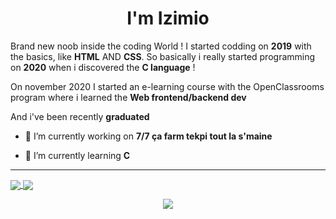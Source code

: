 <h1 align="center">I'm Izimio</h1>


Brand new noob inside the coding World ! I started codding on __2019__ with the basics, like __HTML__ AND __CSS__.
So basically i really started programming on __2020__ when i discovered the __C language__ ! 
 
On november 2020 I started an e-learning course with the OpenClassrooms program where i learned the __Web frontend/backend dev__
                        
And i've been recently __graduated__
  
 * 🔭 I’m currently working on  __7/7 ça farm tekpi tout la s'maine__ 
   
    
 * 🎈 I’m currently learning  __C__ 
 
 ---
<a href="https://github.com/anuraghazra/convoychat">
  <img align="center" src="https://github-readme-stats.vercel.app/api/top-langs/?username=izimio&bg_color=00000000&text_color=ffffff&count_private=true)](https://github.com/anuraghazra/github-readme-stats?" />
</a>
<a href="https://github.com/anuraghazra/github-readme-stats">
  <img align="center" src="https://github-readme-stats.vercel.app/api?username=izimio&count_private=true&show_icons=true&theme=radical" />
</a>
<p align="center"><img align="center" src="https://cdn.discordapp.com/emojis/654413208127537183.gif" /></p>

